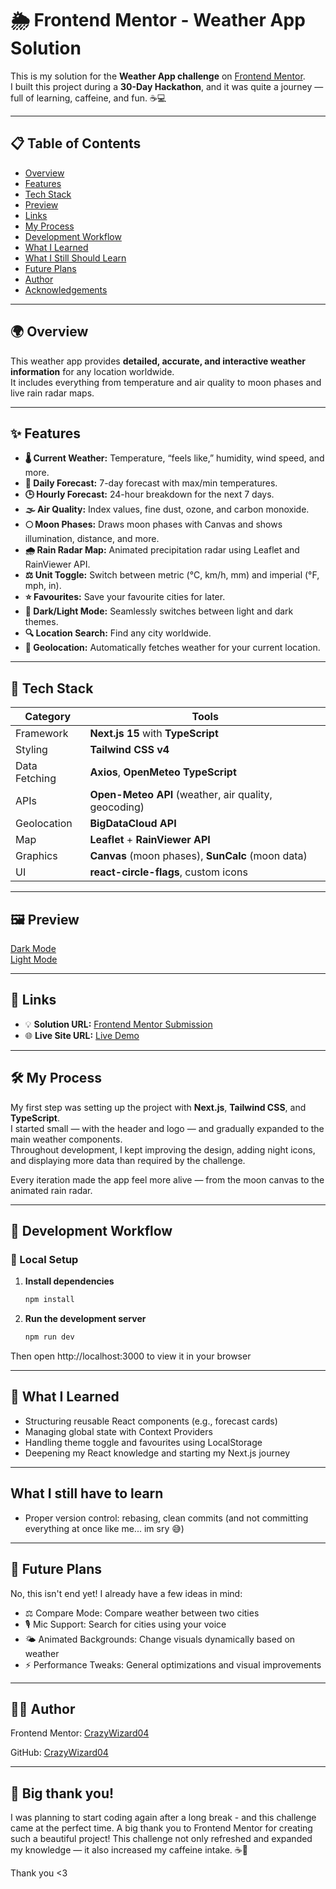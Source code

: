 # 🌦️ Frontend Mentor - Weather App Solution

This is my solution for the **Weather App challenge** on [Frontend Mentor](https://www.frontendmentor.io/).  
I built this project during a **30-Day Hackathon**, and it was quite a journey — full of learning, caffeine, and fun. ☕💻

---

## 📋 Table of Contents

- [Overview](#overview)
- [Features](#features)
- [Tech Stack](#tech-stack)
- [Preview](#preview)
- [Links](#links)
- [My Process](#my-process)
- [Development Workflow](#development-workflow)
- [What I Learned](#what-i-learned)
- [What I Still Should Learn](#what-i-still-should-learn)
- [Future Plans](#future-plans)
- [Author](#author)
- [Acknowledgements](#acknowledgements)

---

## 🌍 Overview

This weather app provides **detailed, accurate, and interactive weather information** for any location worldwide.  
It includes everything from temperature and air quality to moon phases and live rain radar maps.

---

## ✨ Features

- **🌡️ Current Weather:** Temperature, “feels like,” humidity, wind speed, and more.
- **📆 Daily Forecast:** 7-day forecast with max/min temperatures.
- **🕒 Hourly Forecast:** 24-hour breakdown for the next 7 days.
- **🌫️ Air Quality:** Index values, fine dust, ozone, and carbon monoxide.
- **🌕 Moon Phases:** Draws moon phases with Canvas and shows illumination, distance, and more.
- **🌧️ Rain Radar Map:** Animated precipitation radar using Leaflet and RainViewer API.
- **⚖️ Unit Toggle:** Switch between metric (°C, km/h, mm) and imperial (°F, mph, in).
- **⭐ Favourites:** Save your favourite cities for later.
- **🌙 Dark/Light Mode:** Seamlessly switches between light and dark themes.
- **🔍 Location Search:** Find any city worldwide.
- **📍 Geolocation:** Automatically fetches weather for your current location.

---

## 🧰 Tech Stack

| Category | Tools |
|-----------|-------|
| Framework | **Next.js 15** with **TypeScript** |
| Styling | **Tailwind CSS v4** |
| Data Fetching | **Axios**, **OpenMeteo TypeScript** |
| APIs | **Open-Meteo API** (weather, air quality, geocoding) |
| Geolocation | **BigDataCloud API** |
| Map | **Leaflet** + **RainViewer API** |
| Graphics | **Canvas** (moon phases), **SunCalc** (moon data) |
| UI | **react-circle-flags**, custom icons |

---

## 🖼️ Preview

[Dark Mode](./preview/design-dark.png)  
[Light Mode](./preview/design-light.png)

---

## 🔗 Links

- 💡 **Solution URL:** [Frontend Mentor Submission](https://www.frontendmentor.io/solutions/weather-app-hackathon-solution-a492zx3_eE)
- 🌐 **Live Site URL:** [Live Demo](https://crazy-weather-app-delta.vercel.app/)

---

## 🛠️ My Process

My first step was setting up the project with **Next.js**, **Tailwind CSS**, and **TypeScript**.  
I started small — with the header and logo — and gradually expanded to the main weather components.  
Throughout development, I kept improving the design, adding night icons, and displaying more data than required by the challenge.

Every iteration made the app feel more alive — from the moon canvas to the animated rain radar.

---

## 🧩 Development Workflow

### 🧱 Local Setup

1. **Install dependencies**
   ```bash
   npm install
2. **Run the development server**
    ```bash
   npm run dev
Then open http://localhost:3000 to view it in your browser

---

## 🧠 What I Learned

- Structuring reusable React components (e.g., forecast cards)
- Managing global state with Context Providers
- Handling theme toggle and favourites using LocalStorage
- Deepening my React knowledge and starting my Next.js journey

---

## What I still have to learn

- Proper version control: rebasing, clean commits (and not committing everything at once like me... im sry 😅)

---

## 🚀 Future Plans

No, this isn't end yet! I already have a few ideas in mind:
- ⚖️ Compare Mode: Compare weather between two cities
- 🎙️ Mic Support: Search for cities using your voice
- 🌤️ Animated Backgrounds: Change visuals dynamically based on weather
- ⚡ Performance Tweaks: General optimizations and visual improvements

---

## 👨‍💻 Author

Frontend Mentor: [CrazyWizard04](https://github.com/CrazyWizard04)

GitHub: [CrazyWizard04](https://www.frontendmentor.io/profile/CrazyWizard04)

---

## 💖 Big thank you!

I was planning to start coding again after a long break - and this challenge came at the perfect time.
A big thank you to Frontend Mentor for creating such a beautiful project! This challenge not only refreshed and expanded my knowledge — it also increased my caffeine intake. ☕💪

Thank you <3
